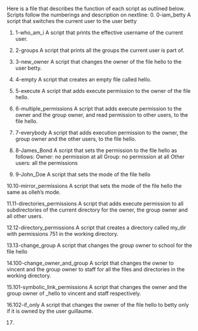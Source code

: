 Here is a file that describes the function of each script as outlined below.
Scripts follow the numberings and description on nextline:
0. 0-iam_betty
A script that switches the current user to the user betty

1. 1-who_am_i
A script that prints the effective username of the current user.

2. 2-groups
A script that prints all the groups the current user is part of.

3. 3-new_owner
A script that changes the owner of the file hello to the user betty.

4. 4-empty
A script that creates an empty file called hello.

5. 5-execute
A script that adds execute permission to the owner of the file hello.

6. 6-multiple_permissions
A script that adds execute permission to the owner and the group owner, and read permission to other users, to the file hello.

7. 7-everybody
A script that adds execution permission to the owner, the group owner and the other users, to the file hello.

8. 8-James_Bond
A script that sets the permission to the file hello as follows:
Owner: no permission at all
Group: no permission at all
Other users: all the permissions

9. 9-John_Doe
A script that sets the mode of the file hello

10.10-mirror_permissions
A script that sets the mode of the file hello the same as olleh’s mode.

11.11-directories_permissions
A script that adds execute permission to all subdirectories of the current directory for the owner, the group owner and all other users.

12.12-directory_permissions
A script that creates a directory called my_dir with permissions 751 in the working directory.

13.13-change_group
A script that changes the group owner to school for the file hello

14.100-change_owner_and_group
A script that changes the owner to vincent and the group owner to staff for all the files and directories in the working directory.

15.101-symbolic_link_permissions
A script that changes the owner and the group owner of _hello to vincent and staff respectively.

16.102-if_only
A script that changes the owner of the file hello to betty only if it is owned by the user guillaume.

17.
